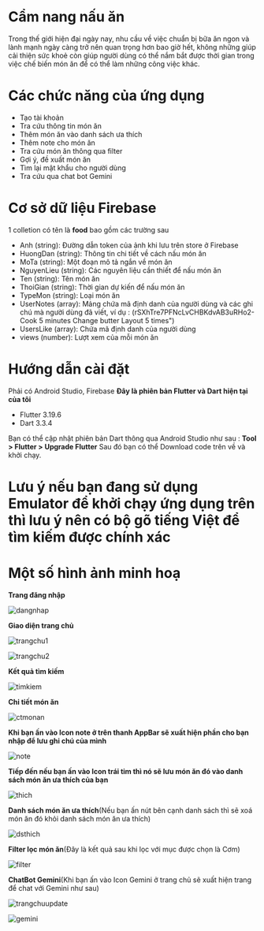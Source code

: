 # Cẩm nang nấu ăn

Trong thế giới hiện đại ngày nay, nhu cầu về việc chuẩn bị bữa ăn ngon và lành mạnh ngày càng trở nên quan trọng hơn bao giờ hết, không những giúp cải thiện sức khoẻ còn giúp người dùng có thể nắm bắt được thời gian trong việc chế biến món ăn để có thể làm những công việc khác.


# Các chức năng của ứng dụng
- Tạo tài khoản
- Tra cứu thông tin món ăn
- Thêm món ăn vào danh sách ưa thích
- Thêm note cho món ăn
- Tra cứu món ăn thông qua filter
- Gợi ý, đề xuất món ăn 
- Tìm lại mật khẩu cho người dùng
- Tra cứu qua chat bot Gemini
# Cơ sở dữ liệu Firebase
 1 colletion có tên là **food** bao gồm các trường sau
- Anh (string): Đường dẫn token của ảnh khi lưu trên store ở Firebase
- HuongDan (string): Thông tin chi tiết về cách nấu món ăn
- MoTa (string): Một đoạn mô tả ngắn về món ăn
- NguyenLieu (string): Các nguyên liệu cần thiết để nấu món ăn
- Ten (string): Tên món ăn
- ThoiGian (string): Thời gian dự kiến để nấu món ăn
- TypeMon (string): Loại món ăn
- UserNotes (array): Mảng chứa mã định danh của người dùng và các ghi chú mà người dùng đã viết, ví dụ : (rSXhTre7PFNcLvCHBKdvAB3uRHo2-Cook 5 minutes Change butter Layout 5 times")
- UsersLike (array): Chứa mã định danh của người dùng
- views (number): Lượt xem của mỗi món ăn
# Hướng dẫn cài đặt
Phải có Android Studio, Firebase
**Đây là phiên bản Flutter và Dart hiện tại của tôi**
- Flutter 3.19.6  
- Dart 3.3.4 

Bạn có thể cập nhật phiên bản Dart thông qua Android Studio như sau : **Tool > Flutter > Upgrade Flutter**
Sau đó bạn có thể Download code trên về và khởi chạy.
# Lưu ý nếu bạn đang sử dụng Emulator để khởi chạy ứng dụng trên thì lưu ý nên có bộ gõ tiếng Việt để tìm kiếm được chính xác
# Một số hình ảnh minh hoạ
**Trang đăng nhập**

![dangnhap](https://firebasestorage.googleapis.com/v0/b/camnangnauan-edaf6.appspot.com/o/dangnhap.png?alt=media&token=825944ae-4687-4c53-8493-cc8c2a42ed3c)

**Giao diện trang chủ**

![trangchu1](https://firebasestorage.googleapis.com/v0/b/camnangnauan-edaf6.appspot.com/o/trangchu1.png?alt=media&token=8fdf344f-52a0-401c-b3e0-474ee72ae8e1)

![trangchu2](https://firebasestorage.googleapis.com/v0/b/camnangnauan-edaf6.appspot.com/o/trangchu2.png?alt=media&token=8405cae6-4345-479e-8e1a-6327784236ec)

**Kết quả tìm kiếm**

![timkiem](https://firebasestorage.googleapis.com/v0/b/camnangnauan-edaf6.appspot.com/o/timkiem.png?alt=media&token=529e026a-9fe2-46dc-85c4-b6306f157a36)

**Chi tiết món ăn**

![ctmonan](https://firebasestorage.googleapis.com/v0/b/camnangnauan-edaf6.appspot.com/o/chitietmonan.png?alt=media&token=6e3784f8-fbe0-4867-b1f0-fdb2a2bc424b)

**Khi bạn ấn vào Icon note ở trên thanh AppBar sẽ xuất hiện phần cho bạn nhập để lưu ghi chú của mình**

![note](https://firebasestorage.googleapis.com/v0/b/camnangnauan-edaf6.appspot.com/o/takenote.png?alt=media&token=45531aa1-d009-4d0f-9b02-e43bcb3dbe6c)

**Tiếp đến nếu bạn ấn vào Icon trái tim thì nó sẽ lưu món ăn đó vào danh sách món ăn ưa thích của bạn**

![thich](https://firebasestorage.googleapis.com/v0/b/camnangnauan-edaf6.appspot.com/o/thich.png?alt=media&token=07a59898-e296-4bac-8940-c864f79f76a0)

**Danh sách món ăn ưa thích**(Nếu bạn ấn nút bên cạnh danh sách thì sẽ xoá món ăn đó khỏi danh sách món ăn ưa thích)

![dsthich](https://firebasestorage.googleapis.com/v0/b/camnangnauan-edaf6.appspot.com/o/dsthich.png?alt=media&token=6b4dd416-bbff-4436-8579-abd4b6893f5d)

**Filter lọc món ăn**(Đây là kết quả sau khi lọc với mục được chọn là Cơm)

![filter](https://firebasestorage.googleapis.com/v0/b/camnangnauan-edaf6.appspot.com/o/filter.png?alt=media&token=1ebdcab5-b506-4d05-ba64-bd2dae039985)

**ChatBot Gemini**(Khi bạn ấn vào Icon Gemini ở trang chủ sẽ xuất hiện trang để chat với Gemini như sau)

![trangchuupdate](https://firebasestorage.googleapis.com/v0/b/camnangnauan-edaf6.appspot.com/o/trangchuupdate.png?alt=media&token=e00c26fc-2f8c-4f07-a1ae-c6e1587607f7)

![gemini](https://firebasestorage.googleapis.com/v0/b/camnangnauan-edaf6.appspot.com/o/gemini.png?alt=media&token=1ea10cc6-02e4-4216-a470-250138e73051)

